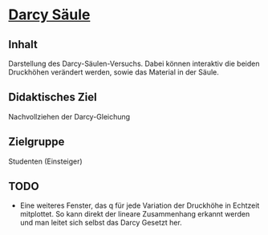 # [Darcy Säule](Darcy.ipynb)
## Inhalt
Darstellung des Darcy-Säulen-Versuchs. Dabei können interaktiv die beiden Druckhöhen verändert werden, sowie das Material in der Säule.

## Didaktisches Ziel
Nachvollziehen der Darcy-Gleichung

## Zielgruppe
Studenten (Einsteiger)

## **TODO**
- Eine weiteres Fenster, das q für jede Variation der Druckhöhe in Echtzeit mitplottet. So kann direkt der lineare Zusammenhang erkannt werden und man leitet sich selbst das Darcy Gesetzt her.
